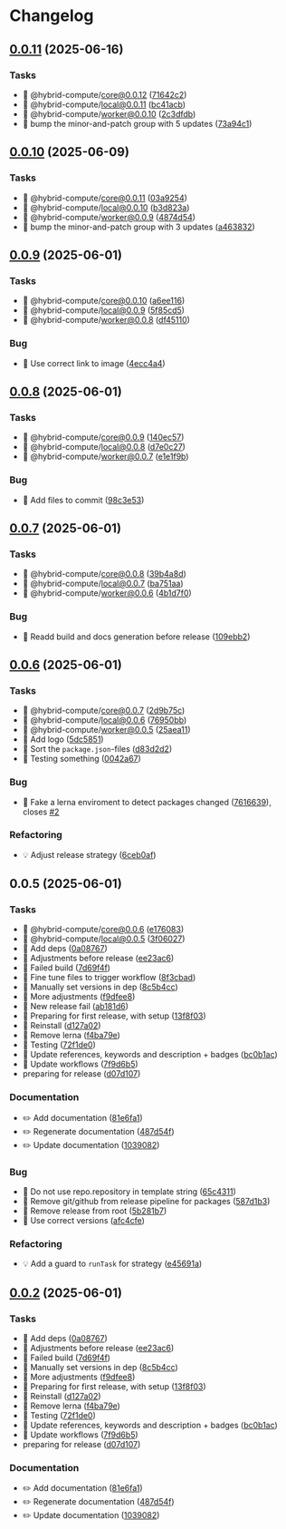 # Changelog

## [0.0.11](https://github.com/phun-ky/hybrid-compute/compare/@hybrid-compute/remote@0.0.10...@hybrid-compute/remote@0.0.11) (2025-06-16)

### Tasks

* 🤖 @hybrid-compute/core@0.0.12 ([71642c2](https://github.com/phun-ky/hybrid-compute/commit/71642c2f5ab95a383557cda784d034f025039dd6))
* 🤖 @hybrid-compute/local@0.0.11 ([bc41acb](https://github.com/phun-ky/hybrid-compute/commit/bc41acbcf1ea24a4489eb625b7ab92352abbbf3a))
* 🤖 @hybrid-compute/worker@0.0.10 ([2c3dfdb](https://github.com/phun-ky/hybrid-compute/commit/2c3dfdbaad714db9412cc571bfcd4d8053b9b32a))
* 🤖 bump the minor-and-patch group with 5 updates ([73a94c1](https://github.com/phun-ky/hybrid-compute/commit/73a94c10cdbc8c8a86111876d2db5dde917600b7))

## [0.0.10](https://github.com/phun-ky/hybrid-compute/compare/@hybrid-compute/remote@0.0.9...@hybrid-compute/remote@0.0.10) (2025-06-09)

### Tasks

* 🤖 @hybrid-compute/core@0.0.11 ([03a9254](https://github.com/phun-ky/hybrid-compute/commit/03a9254068291347d967c9c37add31ad69eccd32))
* 🤖 @hybrid-compute/local@0.0.10 ([b3d823a](https://github.com/phun-ky/hybrid-compute/commit/b3d823aae68b7d156da3c03dc460fd63c683e5e3))
* 🤖 @hybrid-compute/worker@0.0.9 ([4874d54](https://github.com/phun-ky/hybrid-compute/commit/4874d54de5009262f8f343372d82a04f497b1e22))
* 🤖 bump the minor-and-patch group with 3 updates ([a463832](https://github.com/phun-ky/hybrid-compute/commit/a4638324655189348b8728f76786ade13e207599))

## [0.0.9](https://github.com/phun-ky/hybrid-compute/compare/@hybrid-compute/remote@0.0.8...@hybrid-compute/remote@0.0.9) (2025-06-01)

### Tasks

* 🤖 @hybrid-compute/core@0.0.10 ([a6ee116](https://github.com/phun-ky/hybrid-compute/commit/a6ee116d2bd4a00d90f8d42a4ac751954d07fb92))
* 🤖 @hybrid-compute/local@0.0.9 ([5f85cd5](https://github.com/phun-ky/hybrid-compute/commit/5f85cd5c583e96fc86d9fdaf46bd2f5a2d9e23ac))
* 🤖 @hybrid-compute/worker@0.0.8 ([df45110](https://github.com/phun-ky/hybrid-compute/commit/df45110680ec79c3641daee11e92b0eaaff37429))

### Bug

* 🐛 Use correct link to image ([4ecc4a4](https://github.com/phun-ky/hybrid-compute/commit/4ecc4a42459f62100b5036b36f26e64c8969de67))

## [0.0.8](https://github.com/phun-ky/hybrid-compute/compare/@hybrid-compute/remote@0.0.7...@hybrid-compute/remote@0.0.8) (2025-06-01)

### Tasks

* 🤖 @hybrid-compute/core@0.0.9 ([140ec57](https://github.com/phun-ky/hybrid-compute/commit/140ec578f48ad5f62407f832f9f6c3946261ec3e))
* 🤖 @hybrid-compute/local@0.0.8 ([d7e0c27](https://github.com/phun-ky/hybrid-compute/commit/d7e0c272638ace6f5017c1e44b861c2341497a75))
* 🤖 @hybrid-compute/worker@0.0.7 ([e1e1f9b](https://github.com/phun-ky/hybrid-compute/commit/e1e1f9ba69976ff0ba80ad0f068c32c3f53c65ea))

### Bug

* 🐛 Add files to commit ([98c3e53](https://github.com/phun-ky/hybrid-compute/commit/98c3e53bb91df4c639f9172406149a022300b9fd))

## [0.0.7](https://github.com/phun-ky/hybrid-compute/compare/@hybrid-compute/remote@0.0.6...@hybrid-compute/remote@0.0.7) (2025-06-01)

### Tasks

* 🤖 @hybrid-compute/core@0.0.8 ([39b4a8d](https://github.com/phun-ky/hybrid-compute/commit/39b4a8d747094374b293e65fa3031e9d6f6c3090))
* 🤖 @hybrid-compute/local@0.0.7 ([ba751aa](https://github.com/phun-ky/hybrid-compute/commit/ba751aaac67f414c7a371d64b1bea5d311a2df84))
* 🤖 @hybrid-compute/worker@0.0.6 ([4b1d7f0](https://github.com/phun-ky/hybrid-compute/commit/4b1d7f0ebb75a6bf049e9ca60c27cc8e5959cc43))

### Bug

* 🐛 Readd build and docs generation before release ([109ebb2](https://github.com/phun-ky/hybrid-compute/commit/109ebb2f7b6b91f260ca26e2838bdc89f4c97b76))

## [0.0.6](https://github.com/phun-ky/hybrid-compute/compare/@hybrid-compute/remote@0.0.5...@hybrid-compute/remote@0.0.6) (2025-06-01)

### Tasks

* 🤖 @hybrid-compute/core@0.0.7 ([2d9b75c](https://github.com/phun-ky/hybrid-compute/commit/2d9b75c3f72784f196e58b2f6ba7b66082229347))
* 🤖 @hybrid-compute/local@0.0.6 ([76950bb](https://github.com/phun-ky/hybrid-compute/commit/76950bb18413a55782f49c06def100d5ba569c7c))
* 🤖 @hybrid-compute/worker@0.0.5 ([25aea11](https://github.com/phun-ky/hybrid-compute/commit/25aea11d7a953db1c3b255efd7a6dbcc03bc43f6))
* 🤖 Add logo ([5dc5851](https://github.com/phun-ky/hybrid-compute/commit/5dc5851355bf9342045b54df03f1ed919cd5b4bd))
* 🤖 Sort the `package.json`-files ([d83d2d2](https://github.com/phun-ky/hybrid-compute/commit/d83d2d2fbfbb48681b7366dc86254635fb91c691))
* 🤖 Testing something ([0042a67](https://github.com/phun-ky/hybrid-compute/commit/0042a671fb12b987d07537e95db54bd9a77594f2))

### Bug

* 🐛 Fake a lerna enviroment to detect packages changed ([7616639](https://github.com/phun-ky/hybrid-compute/commit/7616639ab7c6b2dea7b145ea1b8651802662d46a)), closes [#2](https://github.com/phun-ky/hybrid-compute/issues/2)

### Refactoring

* 💡 Adjust release strategy ([6ceb0af](https://github.com/phun-ky/hybrid-compute/commit/6ceb0afd954348fb74643b7b4fa27874e621180e))

## 0.0.5 (2025-06-01)

### Tasks

* 🤖 @hybrid-compute/core@0.0.6 ([e176083](https://github.com/phun-ky/hybrid-compute/commit/e176083729e57dbc3a2cc6bc07d37698b14968f0))
* 🤖 @hybrid-compute/local@0.0.5 ([3f06027](https://github.com/phun-ky/hybrid-compute/commit/3f060271bf87c763d557f3a54248f6afb1f7ebfe))
* 🤖 Add deps ([0a08767](https://github.com/phun-ky/hybrid-compute/commit/0a08767abed76c91ea902363890bb8f99e44a1da))
* 🤖 Adjustments before release ([ee23ac6](https://github.com/phun-ky/hybrid-compute/commit/ee23ac627f7d04c3c2b4fdf9b2dc1f826fa21593))
* 🤖 Failed build ([7d69f4f](https://github.com/phun-ky/hybrid-compute/commit/7d69f4f093b3e267ef0b6f944e85919d1f83073f))
* 🤖 Fine tune files to trigger workflow ([8f3cbad](https://github.com/phun-ky/hybrid-compute/commit/8f3cbad6c7106355540cbaa88593909267b9d123))
* 🤖 Manually set versions in dep ([8c5b4cc](https://github.com/phun-ky/hybrid-compute/commit/8c5b4cc44ea999dd4fa1a69f0268aebc86c16bba))
* 🤖 More adjustments ([f9dfee8](https://github.com/phun-ky/hybrid-compute/commit/f9dfee8fb9eb2e1cb104fca9ea24903a69d16f26))
* 🤖 New release fail ([ab181d6](https://github.com/phun-ky/hybrid-compute/commit/ab181d6d145c57c87ad1e2ca9d697d8244449134))
* 🤖 Preparing for first release, with setup ([13f8f03](https://github.com/phun-ky/hybrid-compute/commit/13f8f03def7941c79b3695d0ba2409c6f9ba0896))
* 🤖 Reinstall ([d127a02](https://github.com/phun-ky/hybrid-compute/commit/d127a0291a7e1527508b7bf05f6604b786d439a5))
* 🤖 Remove lerna ([f4ba79e](https://github.com/phun-ky/hybrid-compute/commit/f4ba79ed10bb66271859cdfb905b8e4a8979784e))
* 🤖 Testing ([72f1de0](https://github.com/phun-ky/hybrid-compute/commit/72f1de05382902108b53a6cf0d6ed7d319ec1ddd))
* 🤖 Update references, keywords and description + badges ([bc0b1ac](https://github.com/phun-ky/hybrid-compute/commit/bc0b1ac537bc9610ade89fc001132776d096fd55))
* 🤖 Update workflows ([7f9d6b5](https://github.com/phun-ky/hybrid-compute/commit/7f9d6b55f7180bb0179fc9159d7453395e2ca1af))
* preparing for release ([d07d107](https://github.com/phun-ky/hybrid-compute/commit/d07d10777a200a755965cef115106430805fe70b))

### Documentation

* ✏️ Add documentation ([81e6fa1](https://github.com/phun-ky/hybrid-compute/commit/81e6fa189a3fb974e89c03a846d030118fdedbe4))
* ✏️ Regenerate documentation ([487d54f](https://github.com/phun-ky/hybrid-compute/commit/487d54ffb40abc03315e04fd2e5c1434fc3e9b27))
* ✏️ Update documentation ([1039082](https://github.com/phun-ky/hybrid-compute/commit/10390822d4a087a7a26b7a25ce25cb9099dbce94))

### Bug

* 🐛 Do not use repo.repository in template string ([65c4311](https://github.com/phun-ky/hybrid-compute/commit/65c4311b62312db753835d19aba96f4f0bd01889))
* 🐛 Remove git/github from release pipeline for packages ([587d1b3](https://github.com/phun-ky/hybrid-compute/commit/587d1b39c131493a789b2c574ab28f1d62e40220))
* 🐛 Remove release from root ([5b281b7](https://github.com/phun-ky/hybrid-compute/commit/5b281b70b99823c787cc793b23648ecdd9696708))
* 🐛 Use correct versions ([afc4cfe](https://github.com/phun-ky/hybrid-compute/commit/afc4cfe98cd1736cbc6f02f9e20b47738c87c0f2))

### Refactoring

* 💡 Add a guard to `runTask` for strategy ([e45691a](https://github.com/phun-ky/hybrid-compute/commit/e45691a492b2f1c39f63aa430d4575839302e317))

## [0.0.2](https://github.com/phun-ky/hybrid-compute/compare/0.0.1...0.0.2) (2025-06-01)

### Tasks

* 🤖 Add deps ([0a08767](https://github.com/phun-ky/hybrid-compute/commit/0a08767abed76c91ea902363890bb8f99e44a1da))
* 🤖 Adjustments before release ([ee23ac6](https://github.com/phun-ky/hybrid-compute/commit/ee23ac627f7d04c3c2b4fdf9b2dc1f826fa21593))
* 🤖 Failed build ([7d69f4f](https://github.com/phun-ky/hybrid-compute/commit/7d69f4f093b3e267ef0b6f944e85919d1f83073f))
* 🤖 Manually set versions in dep ([8c5b4cc](https://github.com/phun-ky/hybrid-compute/commit/8c5b4cc44ea999dd4fa1a69f0268aebc86c16bba))
* 🤖 More adjustments ([f9dfee8](https://github.com/phun-ky/hybrid-compute/commit/f9dfee8fb9eb2e1cb104fca9ea24903a69d16f26))
* 🤖 Preparing for first release, with setup ([13f8f03](https://github.com/phun-ky/hybrid-compute/commit/13f8f03def7941c79b3695d0ba2409c6f9ba0896))
* 🤖 Reinstall ([d127a02](https://github.com/phun-ky/hybrid-compute/commit/d127a0291a7e1527508b7bf05f6604b786d439a5))
* 🤖 Remove lerna ([f4ba79e](https://github.com/phun-ky/hybrid-compute/commit/f4ba79ed10bb66271859cdfb905b8e4a8979784e))
* 🤖 Testing ([72f1de0](https://github.com/phun-ky/hybrid-compute/commit/72f1de05382902108b53a6cf0d6ed7d319ec1ddd))
* 🤖 Update references, keywords and description + badges ([bc0b1ac](https://github.com/phun-ky/hybrid-compute/commit/bc0b1ac537bc9610ade89fc001132776d096fd55))
* 🤖 Update workflows ([7f9d6b5](https://github.com/phun-ky/hybrid-compute/commit/7f9d6b55f7180bb0179fc9159d7453395e2ca1af))
* preparing for release ([d07d107](https://github.com/phun-ky/hybrid-compute/commit/d07d10777a200a755965cef115106430805fe70b))

### Documentation

* ✏️ Add documentation ([81e6fa1](https://github.com/phun-ky/hybrid-compute/commit/81e6fa189a3fb974e89c03a846d030118fdedbe4))
* ✏️ Regenerate documentation ([487d54f](https://github.com/phun-ky/hybrid-compute/commit/487d54ffb40abc03315e04fd2e5c1434fc3e9b27))
* ✏️ Update documentation ([1039082](https://github.com/phun-ky/hybrid-compute/commit/10390822d4a087a7a26b7a25ce25cb9099dbce94))
